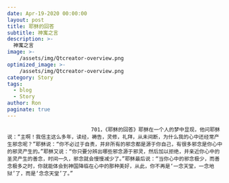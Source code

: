 ```yaml
---
date: Apr-19-2020 00:00:00
layout: post
title: 耶稣的回答
subtitle: 神寓之言
description: >-
  神寓之言
image: >-
    /assets/img/Qtcreator-overview.png
optimized_image: >-
    /assets/img/Qtcreator-overview.png
category: Story
tags:
  - blog
  - Story
author: Ron
paginate: true
---
```


							　　701，《耶稣的回答》耶稣在一个人的梦中显现，他问耶稣说：“主啊！我信主这么多年，读经，祷告，灵修，礼拜，从未间断，为什么我的心中还经常产生邪念呢？”耶稣说：“你不必过于自责，并非所有的邪念都是源于你自己，有很多邪念是你心中的邪灵产生的。”耶稣又说：“你只要分辨出哪些邪念源于邪灵，然后加以拒绝，并亲近你心中的圣灵产生的善念，时间一久，邪念就会慢慢减少了。”耶稣最后说：“当你心中的邪念极少，而善念极多之时，你就能体会到神国降临在心中的那种美好，从此，你不再是‘一念天堂，一念地狱’了，而是‘念念天堂’了。”
							
							
						